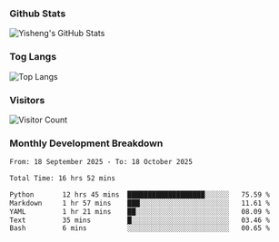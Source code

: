### Github Stats
![Yisheng's GitHub Stats](https://github-readme-stats-9qabuvhk1-gongyisheng.vercel.app/api?username=gongyisheng&count_private=true&show_icons=true)
### Tog Langs
![Top Langs](https://github-readme-stats-9qabuvhk1-gongyisheng.vercel.app/api/top-langs/?username=gongyisheng&layout=compact)
### Visitors
![Visitor Count](https://profile-counter.glitch.me/gongyisheng/count.svg)
### Monthly Development Breakdown
<!--START_SECTION:waka-->

```txt
From: 18 September 2025 - To: 18 October 2025

Total Time: 16 hrs 52 mins

Python       12 hrs 45 mins  ███████████████████░░░░░░   75.59 %
Markdown     1 hr 57 mins    ███░░░░░░░░░░░░░░░░░░░░░░   11.61 %
YAML         1 hr 21 mins    ██░░░░░░░░░░░░░░░░░░░░░░░   08.09 %
Text         35 mins         █░░░░░░░░░░░░░░░░░░░░░░░░   03.46 %
Bash         6 mins          ░░░░░░░░░░░░░░░░░░░░░░░░░   00.65 %
```

<!--END_SECTION:waka-->
